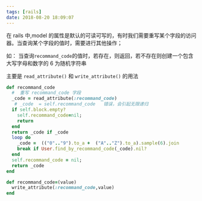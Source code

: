 ```yaml
---
tags: [rails]
date: 2018-08-20 18:09:07
---
```


在 rails 中,model 的属性是默认的可读可写的，有时我们需要重写某个字段的访问器。当查询某个字段的值时，需要进行其他操作；

如： 当查询`recommand_code`的值时，若存在，则返回，若不存在则创建一个包含大写字母和数字的 6 为随机字符串

主要是 `read_attribute()` 和 `write_attribute()` 的用法

```ruby
def recommand_code
  #  重写 recommand_code 字段
  _code = read_attribute(:recommand_code)
   # _code  = self.recommand_code   错误，会引起无限递归
  if self.block.empty?
    self.recommand_code=nil;
    return
  end
  return _code if _code
  loop do
    _code =  (("0".."9").to_a +  ("A".."Z").to_a).sample(6).join
    break if User.find_by_recommand_code(_code).nil?
  end
  self.recommand_code = nil;
  return _code
end

def recommand_code=(value)
  write_attribute(:recommand_code,value)
end
```
